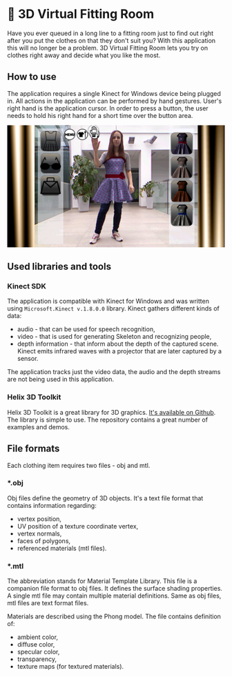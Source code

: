 # :dress:  3D Virtual Fitting Room
Have you ever queued in a long line to a fitting room just to find out right after you put the clothes on that they don't suit you? With this application this will no longer be a problem. 3D Virtual Fitting Room lets you try on clothes right away and decide what you like the most.

## How to use
The application requires a single Kinect for Windows device being plugged in. All actions in the application can be performed by hand gestures. User's right hand is the application cursor. In order to press a button, the user needs to hold his right hand for a short time over the button area.

![Application screenshot](./Documentation/Application.jpg)

## Used libraries and tools
### Kinect SDK
The application is compatible with Kinect for Windows and was written using `Microsoft.Kinect v.1.8.0.0` library. Kinect gathers different kinds of data:
* audio - that can be used for speech recognition,
* video - that is used for generating Skeleton and recognizing people,
* depth information - that inform about the depth of the captured scene. Kinect emits infrared waves with a projector that are later captured by a sensor.

The application tracks just the video data, the audio and the depth streams are not being used in this application. 

### Helix 3D Toolkit
Helix 3D Toolkit is a great library for 3D graphics. [It's available on Github](https://github.com/helix-toolkit/helix-toolkit). The library is simple to use. The repository contains a great number of examples and demos.

## File formats
Each clothing item requires two files - obj and mtl. 

### *.obj
Obj files define the geometry of 3D objects. It's a text file format that contains information regarding:
* vertex position,
* UV position of a texture coordinate vertex,
* vertex normals,
* faces of polygons,
* referenced materials (mtl files).

### *.mtl
The abbreviation stands for Material Template Library. This file is a companion file format to obj files. It defines the surface shading properties. A single mtl file may contain multiple material definitions. Same as obj files, mtl files are text format files.

Materials are described using the Phong model. The file contains definition of:
* ambient color,
* diffuse color,
* specular color,
* transparency,
* texture maps (for textured materials).
